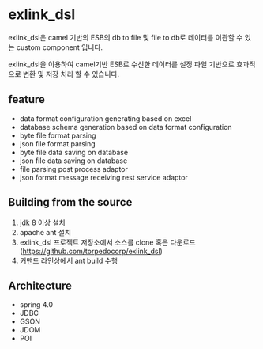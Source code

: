 # exlink_dsl

exlink_dsl은 camel 기반의 ESB의 db to file 및  file to db로  데이터를 이관할 수 있는  custom component 입니다. 
<!--more-->

exlink_dsl을 이용하여 camel기반 ESB로 수신한 데이터를 설정 파일 기반으로 효과적으로 변환 및 저장 처리 할 수 있습니다. 

## feature

 - data format configuration generating based on excel 
 - database schema generation based on data format configuration
 - byte file format parsing
 - json file format parsing 
 - byte file data saving on database
 - json file data saving on database 
 - file parsing post process adaptor 
 - json format message receiving rest service adaptor 

  
## Building from the source

 1. jdk 8 이상 설치 
 2. apache ant 설치
 3. exlink_dsl 프로젝트 저장소에서 소스를 clone 혹은 다운로드 (https://github.com/torpedocorp/exlink_dsl)
 4. 커맨드 라인상에서 ant build 수행

## Architecture
  - spring 4.0
  - JDBC
  - GSON
  - JDOM
  - POI
